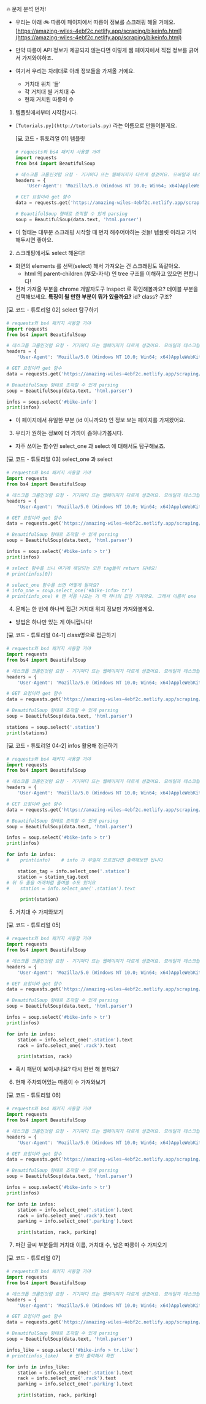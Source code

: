 🔥  문제 분석 먼저!

- 우리는 아래 🚲 따릉이 페이지에서 따릉이 정보를  스크래핑 해올 거에요.
[https://amazing-wiles-4ebf2c.netlify.app/scraping/bikeinfo.html](https://amazing-wiles-4ebf2c.netlify.app/scraping/bikeinfo.html)

- 만약 따릉이 API 정보가 제공되지 않는다면 이렇게 웹 페이지에서 직접 정보를 긁어서 가져와야하죠.
- 여기서 우리는 차례대로 아래 정보들을 가져올 거에요.
    - 거치대 위치 '들'
    - 각 거치대 별 거치대 수
    - 현재 거치된 따릉이 수

1. 템플릿에서부터 시작합시다.
- `[Tutorials.py](http://tutorials.py)` 라는 이름으로 만들어볼게요.

    [💻 코드 - 튜토리얼 01] 템플릿
    ```python
    # requests와 bs4 패키지 사용할 거야
    import requests
    from bs4 import BeautifulSoup

    # 데스크톱 크롬인것럼 요청 - 기기마다 뜨는 웹페이지가 다르게 생겼어요. 모바일과 데스크탑 접속할 때 모양 다르죠?
    headers = {
        'User-Agent': 'Mozilla/5.0 (Windows NT 10.0; Win64; x64)AppleWebKit/537.36 (KHTML, like Gecko) Chrome/73.0.3683.86 Safari/537.36'}

    # GET 요청이라 get 함수
    data = requests.get('https://amazing-wiles-4ebf2c.netlify.app/scraping/bikeinfo.html', headers=headers)

    # BeautifulSoup 형태로 조작할 수 있게 parsing
    soup = BeautifulSoup(data.text, 'html.parser')
    ```

- 이 형태는 대부분 스크래핑 시작할 때 먼저 해주어야하는 것들! 템플릿 이라고 기억해두시면 좋아요.

2. 스크래핑에서도 select 해온다! 

- 화면의 elements 를 선택(select) 해서 가져오는 건 스크래핑도 똑같아요.
    - html 의 parent-children (부모-자식) 인 tree 구조를 이해하고 있으면 편합니다!
- 먼저 가져올 부분을 chrome 개발자도구  Inspect 로 확인해볼까요? 테이블 부분을 선택해보세요. **특징이 될 만한 부분이 뭐가 있을까요?** id? class? 구조?

[💻 코드 - 튜토리얼 02] select 탐구하기

```python
# requests와 bs4 패키지 사용할 거야
import requests
from bs4 import BeautifulSoup

# 데스크톱 크롬인것럼 요청 - 기기마다 뜨는 웹페이지가 다르게 생겼어요. 모바일과 데스크탑 접속할 때 모양 다르죠?
headers = {
    'User-Agent': 'Mozilla/5.0 (Windows NT 10.0; Win64; x64)AppleWebKit/537.36 (KHTML, like Gecko) Chrome/73.0.3683.86 Safari/537.36'}

# GET 요청이라 get 함수
data = requests.get('https://amazing-wiles-4ebf2c.netlify.app/scraping/bikeinfo.html', headers=headers)

# BeautifulSoup 형태로 조작할 수 있게 parsing
soup = BeautifulSoup(data.text, 'html.parser')

infos = soup.select('#bike-info')
print(infos)
```
- 이 페이지에서 유일한 부분 (id 이니까요!) 인 정보 보는 페이지를 가져왔어요.

3. 우리가 원하는 정보에 더 가까이 좁혀나가봅시다. 
- 자주 쓰이는 함수인 select_one 과 select 에 대해서도 탐구해보죠.

[💻 코드 - 튜토리얼 03] select_one 과 select

```python
# requests와 bs4 패키지 사용할 거야
import requests
from bs4 import BeautifulSoup

# 데스크톱 크롬인것럼 요청 - 기기마다 뜨는 웹페이지가 다르게 생겼어요. 모바일과 데스크탑 접속할 때 모양 다르죠?
headers = {
    'User-Agent': 'Mozilla/5.0 (Windows NT 10.0; Win64; x64)AppleWebKit/537.36 (KHTML, like Gecko) Chrome/73.0.3683.86 Safari/537.36'}

# GET 요청이라 get 함수
data = requests.get('https://amazing-wiles-4ebf2c.netlify.app/scraping/bikeinfo.html', headers=headers)

# BeautifulSoup 형태로 조작할 수 있게 parsing
soup = BeautifulSoup(data.text, 'html.parser')

infos = soup.select('#bike-info > tr')
print(infos)

# select 함수를 쓰니 여기에 해당되는 모든 tag들이 return 되네요!
# print(infos[0])

# select_one 함수를 쓰면 어떻게 될까요? 
# info_one = soup.select_one('#bike-info> tr')
# print(info_one) # 맨 처음 나오는 거 딱 하나의 값만 가져와요. 그래서 이름이 one

```

4. 문제는 한 번에 하나씩 접근! 거치대 위치 정보만 가져와볼게요.

- 방법은 하나만 있는 게 아니랍니다!

[💻 코드 - 튜토리얼 04-1] class명으로 접근하기

```python
# requests와 bs4 패키지 사용할 거야
import requests
from bs4 import BeautifulSoup

# 데스크톱 크롬인것럼 요청 - 기기마다 뜨는 웹페이지가 다르게 생겼어요. 모바일과 데스크탑 접속할 때 모양 다르죠?
headers = {
    'User-Agent': 'Mozilla/5.0 (Windows NT 10.0; Win64; x64)AppleWebKit/537.36 (KHTML, like Gecko) Chrome/73.0.3683.86 Safari/537.36'}

# GET 요청이라 get 함수
data = requests.get('https://amazing-wiles-4ebf2c.netlify.app/scraping/bikeinfo.html', headers=headers)

# BeautifulSoup 형태로 조작할 수 있게 parsing
soup = BeautifulSoup(data.text, 'html.parser')

stations = soup.select('.station')
print(stations)
```

[💻 코드 - 튜토리얼 04-2] infos  활용해 접근하기

```python
# requests와 bs4 패키지 사용할 거야
import requests
from bs4 import BeautifulSoup

# 데스크톱 크롬인것럼 요청 - 기기마다 뜨는 웹페이지가 다르게 생겼어요. 모바일과 데스크탑 접속할 때 모양 다르죠?
headers = {
    'User-Agent': 'Mozilla/5.0 (Windows NT 10.0; Win64; x64)AppleWebKit/537.36 (KHTML, like Gecko) Chrome/73.0.3683.86 Safari/537.36'}

# GET 요청이라 get 함수
data = requests.get('https://amazing-wiles-4ebf2c.netlify.app/scraping/bikeinfo.html', headers=headers)

# BeautifulSoup 형태로 조작할 수 있게 parsing
soup = BeautifulSoup(data.text, 'html.parser')

infos = soup.select('#bike-info > tr')
print(infos)

for info in infos:
#    print(info)    # info 가 무얼지 모르겠다면 출력해보면 됩니다 

    station_tag = info.select_one('.station')
    station = station_tag.text
# 위 두 줄을 아래처럼 줄여쓸 수도 있어요
#    station = info.select_one('.station').text

     print(station)

```

5. 거치대 수 가져와보기

[💻 코드 - 튜토리얼 05] 

```python
# requests와 bs4 패키지 사용할 거야
import requests
from bs4 import BeautifulSoup

# 데스크톱 크롬인것럼 요청 - 기기마다 뜨는 웹페이지가 다르게 생겼어요. 모바일과 데스크탑 접속할 때 모양 다르죠?
headers = {
    'User-Agent': 'Mozilla/5.0 (Windows NT 10.0; Win64; x64)AppleWebKit/537.36 (KHTML, like Gecko) Chrome/73.0.3683.86 Safari/537.36'}

# GET 요청이라 get 함수
data = requests.get('https://amazing-wiles-4ebf2c.netlify.app/scraping/bikeinfo.html', headers=headers)

# BeautifulSoup 형태로 조작할 수 있게 parsing
soup = BeautifulSoup(data.text, 'html.parser')

infos = soup.select('#bike-info > tr')
print(infos)

for info in infos:
    station = info.select_one('.station').text
    rack = info.select_one('.rack').text

    print(station, rack)
```

- 혹시 패턴이 보이시나요? 다시 한번 해 볼까요?

6. 현재 주차되어있는 따릉이 수 가져와보기 

[💻 코드 - 튜토리얼 06] 

```python
# requests와 bs4 패키지 사용할 거야
import requests
from bs4 import BeautifulSoup

# 데스크톱 크롬인것럼 요청 - 기기마다 뜨는 웹페이지가 다르게 생겼어요. 모바일과 데스크탑 접속할 때 모양 다르죠?
headers = {
    'User-Agent': 'Mozilla/5.0 (Windows NT 10.0; Win64; x64)AppleWebKit/537.36 (KHTML, like Gecko) Chrome/73.0.3683.86 Safari/537.36'}

# GET 요청이라 get 함수
data = requests.get('https://amazing-wiles-4ebf2c.netlify.app/scraping/bikeinfo.html', headers=headers)

# BeautifulSoup 형태로 조작할 수 있게 parsing
soup = BeautifulSoup(data.text, 'html.parser')

infos = soup.select('#bike-info > tr')
print(infos)

for info in infos:
    station = info.select_one('.station').text
    rack = info.select_one('.rack').text
    parking = info.select_one('.parking').text

    print(station, rack, parking)
```

7.  파란 글씨 부분들의 거치대 이름,  거치대 수, 남은 따릉이 수 가져오기

[💻 코드 - 튜토리얼 07] 

```python
# requests와 bs4 패키지 사용할 거야
import requests
from bs4 import BeautifulSoup

# 데스크톱 크롬인것럼 요청 - 기기마다 뜨는 웹페이지가 다르게 생겼어요. 모바일과 데스크탑 접속할 때 모양 다르죠?
headers = {
    'User-Agent': 'Mozilla/5.0 (Windows NT 10.0; Win64; x64)AppleWebKit/537.36 (KHTML, like Gecko) Chrome/73.0.3683.86 Safari/537.36'}

# GET 요청이라 get 함수
data = requests.get('https://amazing-wiles-4ebf2c.netlify.app/scraping/bikeinfo.html', headers=headers)

# BeautifulSoup 형태로 조작할 수 있게 parsing
soup = BeautifulSoup(data.text, 'html.parser')

infos_like = soup.select('#bike-info > tr.like')
# print(infos_like)    # 먼저 출력해서 확인

for info in infos_like:
    station = info.select_one('.station').text
    rack = info.select_one('.rack').text
    parking = info.select_one('.parking').text

    print(station, rack, parking)
```